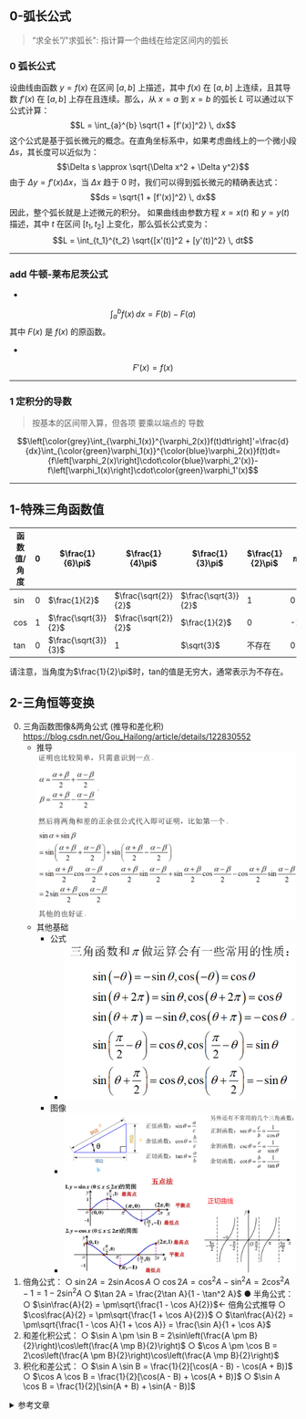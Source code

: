 ## 0-弧长公式
> “求全长”/"求弧长":
  指计算一个曲线在给定区间内的弧长

### 0 弧长公式 
设曲线由函数 $y = f(x)$ 在区间 $[a, b]$ 上描述，其中 $f(x)$ 在 $[a, b]$ 上连续，且其导数 $f'(x)$ 在 $[a, b]$ 上存在且连续。那么，从 $x = a$ 到 $x = b$ 的弧长 $L$ 可以通过以下公式计算：
$$L = \int_{a}^{b} \sqrt{1 + [f'(x)]^2} \, dx$$
这个公式是基于弧长微元的概念。在直角坐标系中，如果考虑曲线上的一个微小段 $\Delta s$，其长度可以近似为：
$$\Delta s \approx \sqrt{\Delta x^2 + \Delta y^2}$$
由于 $\Delta y = f'(x) \Delta x$，当 $\Delta x$ 趋于 0 时，我们可以得到弧长微元的精确表达式：
$$ds = \sqrt{1 + [f'(x)]^2} \, dx$$
因此，整个弧长就是上述微元的积分。
如果曲线由参数方程 $x = x(t)$ 和 $y = y(t)$ 描述，其中 $t$ 在区间 $[t_1, t_2]$ 上变化，那么弧长公式变为：
$$L = \int_{t_1}^{t_2} \sqrt{[x'(t)]^2 + [y'(t)]^2} \, dt$$
- - -
### add 牛顿-莱布尼茨公式
- 
$$\int_{a}^{b} f(x) \, dx = F(b) - F(a)$$
其中 $F(x)$ 是 $f(x)$ 的原函数。

- 
 $$ F'(x) = f(x) $$
- - -
### 1 定积分的导数
> 按基本的区间带入算，但各项 要乘以端点的 导数

$$\left[\color{grey}\int_{\varphi_1(x)}^{\varphi_2(x)}f(t)dt\right]'=\frac{d}{dx}\int_{\color{green}\varphi_1(x)}^{\color{blue}\varphi_2(x)}f(t)dt={f\left[\varphi_2(x)\right]\cdot\color{blue}\varphi_2'(x)}-f\left[\varphi_1(x)\right]\cdot\color{green}\varphi_1'(x)$$



- - -
## 1-特殊三角函数值

| 函数值/角度 | 0| $\frac{1}{6}\pi$   | $\frac{1}{4}\pi$   | $\frac{1}{3}\pi$   | $\frac{1}{2}\pi$   | $\pi$|
|-------------|--------------------|--------------------|--------------------|--------------------|--------------------|--------------------|
| sin         | 0| $\frac{1}{2}$      | $\frac{\sqrt{2}}{2}$ | $\frac{\sqrt{3}}{2}$ | 1| 0|
| cos         | 1| $\frac{\sqrt{3}}{2}$ | $\frac{\sqrt{2}}{2}$ | $\frac{1}{2}$      | 0| -1                 |
| tan         | 0| $\frac{\sqrt{3}}{3}$ | 1| $\sqrt{3}$         | 不存在             | 0|

请注意，当角度为$\frac{1}{2}\pi$时，tan的值是无穷大，通常表示为不存在。

## 2-三角恒等变换

0. 三角函数图像&两角公式 (推导和差化积)
  https://blog.csdn.net/Gou_Hailong/article/details/122830552
     - 推导
    ![alt text](image.png)
     - 其他基础
       - 公式
         - ![alt text](image-1.png)
       - 图像
         - ![alt text](image-2.png)
         - ![alt text](image-3.png)
1. 倍角公式：
  ○ $\sin 2A = 2\sin A \cos A$
  ○ $\cos 2A = \cos^2 A - \sin^2 A = 2\cos^2 A - 1 = 1 - 2\sin^2 A$
  ○ $\tan 2A = \frac{2\tan A}{1 - \tan^2 A}$
● 半角公式：
  ○ $\sin\frac{A}{2} = \pm\sqrt{\frac{1 - \cos A}{2}}$← 倍角公式推导
  ○ $\cos\frac{A}{2} = \pm\sqrt{\frac{1 + \cos A}{2}}$
  ○ $\tan\frac{A}{2} = \pm\sqrt{\frac{1 - \cos A}{1 + \cos A}} = \frac{\sin A}{1 + \cos A}$
1. 和差化积公式：
  ○ $\sin A \pm \sin B = 2\sin\left(\frac{A \pm B}{2}\right)\cos\left(\frac{A \mp B}{2}\right)$
  ○ $\cos A \pm \cos B = 2\cos\left(\frac{A \pm B}{2}\right)\cos\left(\frac{A \mp B}{2}\right)$
1. 积化和差公式：
  ○ $\sin A \sin B = \frac{1}{2}[\cos(A - B) - \cos(A + B)]$
  ○ $\cos A \cos B = \frac{1}{2}[\cos(A - B) + \cos(A + B)]$
  ○ $\sin A \cos B = \frac{1}{2}[\sin(A + B) + \sin(A - B)]$

<details>
  <summary>参考文章</summary>
  https://blog.csdn.net/Gou_Hailong/article/details/122830552
  https://blog.csdn.net/Gou_Hailong/article/details/122830552 ←和差化积 推导
</details>



